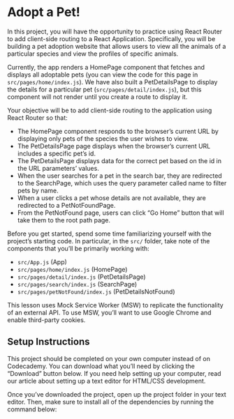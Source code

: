 # Adopt a Pet!

In this project, you will have the opportunity to practice using React Router to add client-side routing to a React Application. Specifically, you will be building a pet adoption website that allows users to view all the animals of a particular species and view the profiles of specific animals.

Currently, the app renders a HomePage component that fetches and displays all adoptable pets (you can view the code for this page in `src/pages/home/index.js`). We have also built a PetDetailsPage to display the details for a particular pet (`src/pages/detail/index.js`), but this component will not render until you create a route to display it.

Your objective will be to add client-side routing to the application using React Router so that:

- The HomePage component responds to the browser’s current URL by displaying only pets of the species the user wishes to view.
- The PetDetailsPage page displays when the browser’s current URL includes a specific pet’s id.
- The PetDetailsPage displays data for the correct pet based on the id in the URL parameters’ values.
- When the user searches for a pet in the search bar, they are redirected to the SearchPage, which uses the query parameter called name to filter pets by name.
- When a user clicks a pet whose details are not available, they are redirected to a PetNotFoundPage.
- From the PetNotFound page, users can click “Go Home” button that will take them to the root path page.

Before you get started, spend some time familiarizing yourself with the project’s starting code. In particular, in the `src/` folder, take note of the components that you’ll be primarily working with:

- `src/App.js` (App)
- `src/pages/home/index.js` (HomePage)
- `src/pages/detail/index.js` (PetDetailsPage)
- `src/pages/search/index.js` (SearchPage)
- `src/pages/petNotFound/index.js` (PetDetailsNotFound)

This lesson uses Mock Service Worker (MSW) to replicate the functionality of an external API. To use MSW, you’ll want to use Google Chrome and enable third-party cookies.

## Setup Instructions

This project should be completed on your own computer instead of on Codecademy. You can download what you’ll need by clicking the “Download” button below. If you need help setting up your computer, read our article about setting up a text editor for HTML/CSS development.

Once you’ve downloaded the project, open up the project folder in your text editor. Then, make sure to install all of the dependencies by running the command below:

